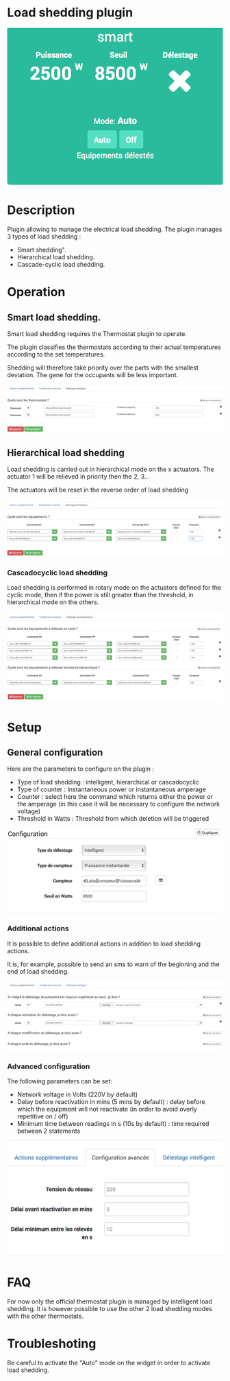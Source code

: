 # Load shedding plugin 

![delestage](./images/delestage_screenshot1.png)

# Description 

Plugin allowing to manage the electrical load shedding. The plugin manages 3 types of load shedding :

-   Smart shedding".
-   Hierarchical load shedding.
-   Cascade-cyclic load shedding.

# Operation 

## Smart load shedding. 

Smart load shedding requires the Thermostat plugin to operate.

The plugin classifies the thermostats according to their actual temperatures according to the set temperatures.

Shedding will therefore take priority over the parts with the smallest deviation. The gene for the occupants will be less important.

![intelligent](./images/smart.png)

## Hierarchical load shedding 

Load shedding is carried out in hierarchical mode on the x actuators.
The actuator 1 will be relieved in priority then the 2, 3…

The actuators will be reset in the reverse order of load shedding

![hierarchique](./images/hierarchique.png)

### Cascadocyclic load shedding 

Load shedding is performed in rotary mode on the actuators defined for the cyclic mode, then if the power is still greater than the threshold, in hierarchical mode on the others.

![cascadocyclique](./images/cascadocyclique.png)

# Setup 

## General configuration 

Here are the parameters to configure on the plugin :

-   Type of load shedding : intelligent, hierarchical or cascadocyclic
-   Type of counter : Instantaneous power or instantaneous amperage
-   Counter : select here the command which returns either the power or the amperage (in this case it will be necessary to configure the network voltage)
-   Threshold in Watts : Threshold from which deletion will be triggered

![configuration générale](./images/configuration_generale.png)

### Additional actions 

It is possible to define additional actions in addition to load shedding actions.

It is, for example, possible to send an sms to warn of the beginning and the end of load shedding.

![Actions complémentaires](./images/actions_complementaires.png)

### Advanced configuration 

The following parameters can be set:

-   Network voltage in Volts (220V by default)
-   Delay before reactivation in mins (5 mins by default) : delay before which the equipment will not reactivate (in order to avoid overly repetitive on / off)
-   Minimum time between readings in s (10s by default) : time required between 2 statements

![Setup avancée](./images/configuration_avancee.png)

# FAQ 

For now only the official thermostat plugin is managed by intelligent load shedding. It is however possible to use the other 2 load shedding modes with the other thermostats.

# Troubleshoting 

Be careful to activate the "Auto" mode on the widget in order to activate load shedding.
